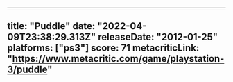 
---
title: "Puddle"
date: "2022-04-09T23:38:29.313Z"
releaseDate: "2012-01-25"
platforms: ["ps3"]
score: 71
metacriticLink: "https://www.metacritic.com/game/playstation-3/puddle"
---
